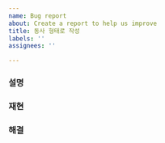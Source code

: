 ```yaml
---
name: Bug report
about: Create a report to help us improve
title: 동사 형태로 작성
labels: ''
assignees: ''

---
```


### 설명

### 재현

### 해결
